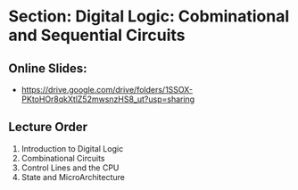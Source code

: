 # Section: Digital Logic: Cobminational and Sequential Circuits
## Online Slides: 
  * https://drive.google.com/drive/folders/1SSOX-PKtoHOr8qkXtlZ52mwsnzHS8_ut?usp=sharing
  
## Lecture Order
  1. Introduction to Digital Logic
  1. Combinational Circuits
  1. Control Lines and the CPU
  1. State and MicroArchitecture
